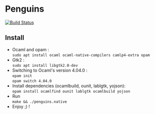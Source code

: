 # Penguins

[![Build Status](https://travis-ci.org/141592653/Penguins.svg?branch=master)](https://travis-ci.org/141592653/Penguins)


## Install

* Ocaml and opam : \
`sudo apt install ocaml ocaml-native-compilers camlp4-extra opam`
* Gtk2 : \
`sudo apt install libgtk2.0-dev`
* Switching to Ocaml's version 4.04.0 : \
`opam init`\
`opam switch 4.04.0`
* Install dependencies (ocamlbuild, ounit, lablgtk, yojson):\
`opam install ocamlfind ounit lablgtk ocamlbuild yojson`
* Run \
`make && ./penguins.native`
* Enjoy ;) !
